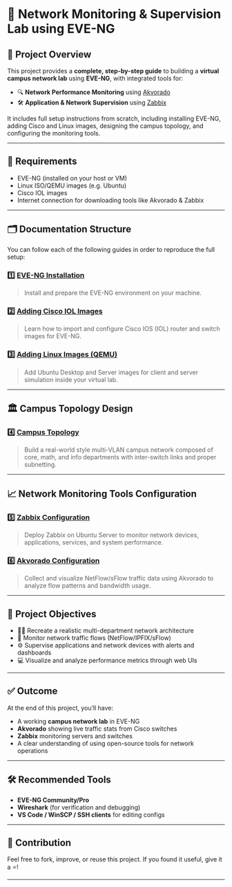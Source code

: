 # 🧠 Network Monitoring & Supervision Lab using EVE-NG

## 📌 Project Overview

This project provides a **complete, step-by-step guide** to building a **virtual campus network lab** using **EVE-NG**, with integrated tools for:

- 🔍 **Network Performance Monitoring** using [Akvorado](https://github.com/akvorado/akvorado)
- 🛠️ **Application & Network Supervision** using [Zabbix](https://www.zabbix.com/)

It includes full setup instructions from scratch, including installing EVE-NG, adding Cisco and Linux images, designing the campus topology, and configuring the monitoring tools.

---

## 🧰 Requirements

- EVE-NG (installed on your host or VM)
- Linux ISO/QEMU images (e.g. Ubuntu)
- Cisco IOL images
- Internet connection for downloading tools like Akvorado & Zabbix

---

## 🗂️ Documentation Structure

You can follow each of the following guides in order to reproduce the full setup:

### 1️⃣ [EVE-NG Installation](./EVE_NG_Installation.md)

> Install and prepare the EVE-NG environment on your machine.

### 2️⃣ [Adding Cisco IOL Images](./AddingCiscoIOL_in_EVE-NG_Machine.md)

> Learn how to import and configure Cisco IOS (IOL) router and switch images for EVE-NG.

### 3️⃣ [Adding Linux Images (QEMU)](./Adding_LinuxImages(Qemu).md)

> Add Ubuntu Desktop and Server images for client and server simulation inside your virtual lab.

---

## 🏛️ Campus Topology Design

### 4️⃣ [Campus Topology](./CampusTopology.md)

> Build a real-world style multi-VLAN campus network composed of core, math, and info departments with inter-switch links and proper subnetting.

---

## 📈 Network Monitoring Tools Configuration

### 5️⃣ [Zabbix Configuration](./ZabbixConfiguration.md)

> Deploy Zabbix on Ubuntu Server to monitor network devices, applications, services, and system performance.

### 6️⃣ [Akvorado Configuration](./AkvoradoConfiguration.md)

> Collect and visualize NetFlow/sFlow traffic data using Akvorado to analyze flow patterns and bandwidth usage.

---

## 🎯 Project Objectives

- 🧑‍💻 Recreate a realistic multi-department network architecture
- 📡 Monitor network traffic flows (NetFlow/IPFIX/sFlow)
- ⚙️ Supervise applications and network devices with alerts and dashboards
- 💻 Visualize and analyze performance metrics through web UIs

---

## ✅ Outcome

At the end of this project, you’ll have:

- A working **campus network lab** in EVE-NG
- **Akvorado** showing live traffic stats from Cisco switches
- **Zabbix** monitoring servers and switches
- A clear understanding of using open-source tools for network operations

---

## 🛠️ Recommended Tools

- **EVE-NG Community/Pro**
- **Wireshark** (for verification and debugging)
- **VS Code / WinSCP / SSH clients** for editing configs

---

## 🧩 Contribution

Feel free to fork, improve, or reuse this project. If you found it useful, give it a ⭐!

---
